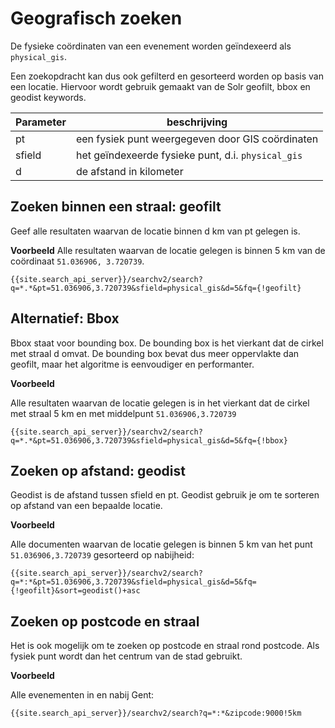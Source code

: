 ---
---

# Geografisch zoeken

De fysieke coördinaten van een evenement worden geïndexeerd als ```physical_gis```.

Een zoekopdracht kan dus ook gefilterd en gesorteerd worden op basis van een locatie. Hiervoor wordt gebruik gemaakt van de Solr geofilt, bbox en geodist keywords.

| Parameter | beschrijving |
| -- | -- |
| pt | een fysiek punt weergegeven door GIS coördinaten  |
| sfield | het geïndexeerde fysieke punt, d.i. ```physical_gis```  |
| d  | de afstand in kilometer |


## Zoeken binnen een straal: geofilt

Geef alle resultaten waarvan de locatie binnen d km van pt gelegen is.

**Voorbeeld**
Alle resultaten waarvan de locatie gelegen is binnen 5 km van de coördinaat ```51.036906, 3.720739```.

```
{{site.search_api_server}}/searchv2/search?q=*.*&pt=51.036906,3.720739&sfield=physical_gis&d=5&fq={!geofilt}
```

## Alternatief: Bbox

Bbox staat voor bounding box. De bounding box is het vierkant dat de cirkel met straal d omvat. De bounding box bevat dus meer oppervlakte dan geofilt, maar het algoritme is eenvoudiger en performanter.

**Voorbeeld**

Alle resultaten waarvan de locatie gelegen is in het vierkant dat de cirkel met straal 5 km en met middelpunt ```51.036906,3.720739```

```
{{site.search_api_server}}/searchv2/search?q=*.*&pt=51.036906,3.720739&sfield=physical_gis&d=5&fq={!bbox}
```

## Zoeken op afstand: geodist

Geodist is de afstand tussen sfield en pt. Geodist gebruik je om te sorteren op afstand van een bepaalde locatie.

**Voorbeeld**

Alle documenten waarvan de locatie gelegen is binnen 5 km van het punt ```51.036906,3.720739``` gesorteerd op nabijheid:

```
{{site.search_api_server}}/searchv2/search?q=*:*&pt=51.036906,3.720739&sfield=physical_gis&d=5&fq={!geofilt}&sort=geodist()+asc
```

## Zoeken op postcode en straal

Het is ook mogelijk om te zoeken op postcode en straal rond postcode. Als fysiek punt wordt dan het centrum van de stad gebruikt.

**Voorbeeld**

Alle evenementen in en nabij Gent:

```
{{site.search_api_server}}/searchv2/search?q=*:*&zipcode:9000!5km
```

